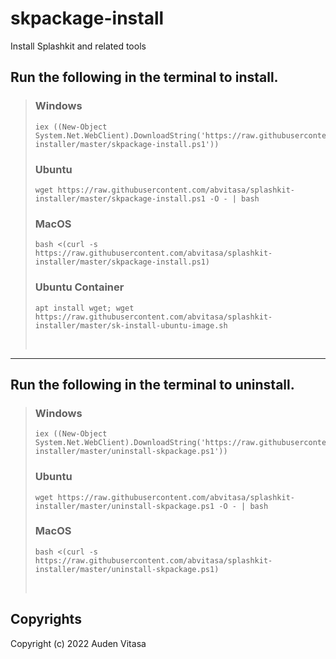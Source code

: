 # skpackage-install
Install Splashkit and related tools

## Run the following in the terminal to install.

>### Windows
>```
>iex ((New-Object System.Net.WebClient).DownloadString('https://raw.githubusercontent.com/abvitasa/splashkit-installer/master/skpackage-install.ps1'))
>```
>### Ubuntu
>```
>wget https://raw.githubusercontent.com/abvitasa/splashkit-installer/master/skpackage-install.ps1 -O - | bash
>```
>### MacOS
>```
>bash <(curl -s https://raw.githubusercontent.com/abvitasa/splashkit-installer/master/skpackage-install.ps1)
>```
>### Ubuntu Container
>```
>apt install wget; wget https://raw.githubusercontent.com/abvitasa/splashkit-installer/master/sk-install-ubuntu-image.sh
>```
> <br />
---

## Run the following in the terminal to uninstall.

>### Windows
>```
>iex ((New-Object System.Net.WebClient).DownloadString('https://raw.githubusercontent.com/abvitasa/splashkit-installer/master/uninstall-skpackage.ps1'))
>```
>### Ubuntu
>```
>wget https://raw.githubusercontent.com/abvitasa/splashkit-installer/master/uninstall-skpackage.ps1 -O - | bash
>```
>### MacOS
>```
>bash <(curl -s https://raw.githubusercontent.com/abvitasa/splashkit-installer/master/uninstall-skpackage.ps1)
>```
> <br />


## Copyrights
Copyright (c) 2022 Auden Vitasa
